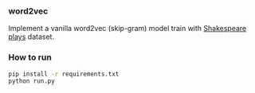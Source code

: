 ### word2vec

Implement a vanilla word2vec (skip-gram) model train with [Shakespeare plays](https://www.kaggle.com/kingburrito666/shakespeare-plays) dataset.

### How to run

```bash
pip install -r requirements.txt
python run.py
```

